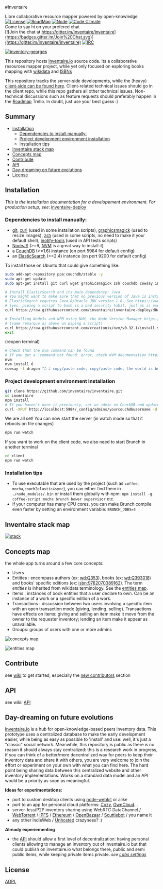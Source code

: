 #Inventaire

Libre collaborative resource mapper powered by open-knowledge<br>
[![License](https://img.shields.io/badge/license-AGPL3-blue.svg)](http://www.gnu.org/licenses/agpl-3.0.html)
[![RoadMap](https://img.shields.io/badge/roadmap-contributive-blue.svg)](https://trello.com/b/0lKcsZDj/inventaire-roadmap)
[![Node](https://img.shields.io/badge/node->=v4-brightgreen.svg)](http://nodejs.org)
[![Code Climate](https://codeclimate.com/github/inventaire/inventaire/badges/gpa.svg)](https://codeclimate.com/github/inventaire/inventaire)<br>
Come to say hi on your prefered chat<br>
[![Join the chat at https://gitter.im/inventaire/inventaire](https://badges.gitter.im/Join%20Chat.svg)](https://gitter.im/inventaire/inventaire)
[![IRC](https://img.shields.io/badge/irc-%23inventaire-orange.svg)](https://kiwiirc.com/client/irc.freenode.net/inventaire)

[![inventory-georges](https://cloud.githubusercontent.com/assets/1596934/19841022/70efebce-9f03-11e6-97d2-a86162b59123.png)](https://inventaire.io)

This repository hosts [Inventaire.io](https://inventaire.io) source code. Its a collaborative resources mapper project, while yet only focused on exploring books mapping with [wikidata](https://wikidata.org/) and [ISBNs](https://en.wikipedia.org/wiki/International_Standard_Book_Number)

This repository tracks the server-side developments, while the (heavy) [client-side can be found here](https://github.com/inventaire/inventaire-client). Client-related technical issues should go in the client repo, while this repo gathers all other technical issues. Non-technical discussions such as feature requests should preferably happen in the [Roadmap](https://trello.com/b/0lKcsZDj/inventaire-roadmap) Trello. In doubt, just use your best guess :)

## Summary
<!-- START doctoc generated TOC please keep comment here to allow auto update -->
<!-- DON'T EDIT THIS SECTION, INSTEAD RE-RUN doctoc TO UPDATE -->


- [Installation](#installation)
  - [Dependencies to install manually:](#dependencies-to-install-manually)
  - [Project development environment installation](#project-development-environment-installation)
  - [Installation tips](#installation-tips)
- [Inventaire stack map](#inventaire-stack-map)
- [Concepts map](#concepts-map)
- [Contribute](#contribute)
- [API](#api)
- [Day-dreaming on future evolutions](#day-dreaming-on-future-evolutions)
- [License](#license)

<!-- END doctoc generated TOC please keep comment here to allow auto update -->

## Installation

*This is the installation documentation for a developement environment. For production setup, see*: [inventaire-deploy](https://github.com/inventaire/inventaire-deploy)

### Dependencies to install manually:
- [git](https://git-scm.com/), [curl](http://curl.haxx.se) (used in some installation scripts), [graphicsmagick](www.graphicsmagick.org/README.html) (used to resize images), [zsh](http://www.zsh.org/) (used in some scripts, no need to make it your default shell), [inotify-tools](https://github.com/rvoicilas/inotify-tools) (used in API tests scripts)
- [NodeJS](http://nodejs.org/) (>=6, [NVM](https://github.com/creationix/nvm) is a great way to install it)
- a [CouchDB](http://couchdb.apache.org/) (>=1.6) instance (on port 5984 for default config)
- an [ElasticSearch](https://www.elastic.co/fr/products/elasticsearch) (>=2.4) instance (on port 9200 for default config)

To install those on Ubuntu that could give something like:
```sh
sudo add-apt-repository ppa:couchdb/stable -y
sudo apt-get update
sudo apt-get install git curl wget graphicsmagick zsh couchdb cowsay inotify-tools

# Install ElasticSearch and its main dependency: Java
# You might want to make sure that no previous version of Java is installed first as it might trigger version issues:
# ElasticSearch requires Java 8/Oracle JDK version 1.8. See https://www.elastic.co/guide/en/elasticsearch/reference/current/_installation.html
# (yes, piping a script to bash is a bad security habit, just as is executing anything on your machine coming from the wild and internet without checking what it does, but we trust this source. For the sake of good practices, you may want to read the script first though ;) )
curl https://raw.githubusercontent.com/inventaire/inventaire-deploy/d8c8bee46c241ceca0ddf3d9c319d84bfb0734d9/install_elasticsearch | bash

# Installing NodeJs and NPM using NVM, the Node Version Manager https://github.com/creationix/nvm
# (same remarque as above on piping a script)
curl https://raw.githubusercontent.com/creationix/nvm/v0.32.1/install.sh | bash
exit
```
(reopen terminal)
```sh
# Check that the nvm command can be found
# If you get a 'command not found' error, check NVM documentation https://github.com/creationix/nvm#installation
nvm
nvm install 6
cowsay -f dragon "♫ ♪ copy/paste code, copy/paste code, the world is beautiful when all's in simple mode ♪ ♫"
```

### Project development environment installation
```sh
git clone https://github.com/inventaire/inventaire.git
cd inventaire
npm install
# If you haven't done it previously, set an admin on CouchDB and update ./config/local.coffee accordingly
curl -XPUT http://localhost:5984/_config/admins/yourcouchdbusername -d '"'yourcouchdbpassword'"'
```
We are all set! You can now start the server (in watch mode so that it reboots on file changes)
```sh
npm run watch
```
If you want to work on the client code, we also need to start Brunch in another terminal
```sh
cd client
npm run watch
```

### Installation tips
* To use executable that are used by the project (such as `coffee`, `mocha`,`couch2elastic4sync`), you can either find them in `./node_modules/.bin` or install them globally with npm: `npm install -g coffee-script mocha brunch bower supervisor` etc.
* If your computer has many CPU cores, you can make Brunch compile even faster by setting an environment variable: `BRUNCH_JOBS=4`

## Inventaire stack map
[![stack](https://raw.githubusercontent.com/inventaire/stack/master/snapshots/stack-from-server.png)](https://inventaire.github.io/stack/)

## Concepts map
the whole app turns around a few core concepts:
- Users
- Entities : encompass authors (ex: [wd:Q353](https://inventaire.io/entity/wd:Q535)), books (ex: [wd:Q393018](https://inventaire.io/entity/wd:Q393018)) and books' specific editions (ex: [isbn:9782070389162](https://inventaire.io/entity/isbn:9782070389162)). The term *entities* is inherited from wikidata terminology. See the [entities map](https://inventaire.github.io/entities-map/).
- Items : instances of book entities that a user declare to own. Can be an instance of a work or a specific edition of a work.
- Transactions : discussion between two users involving a specific item with an open transaction mode (giving, lending, selling). Transactions have effects on items: giving and selling an item make it move from the owner to the requester inventory; lending an item make it appear as unavailable.
- Groups: groups of users with one or more admins

![concepts map](https://raw.githubusercontent.com/inventaire/inventaire/master/docs/visualizations/concepts.jpg)

![entities map](https://raw.githubusercontent.com/inventaire/entities-map/master/screenshots/entities-map-2.png)

## Contribute
see [wiki](https://github.com/inventaire/inventaire/wiki) to get started, especially the [new contributors](https://github.com/inventaire/inventaire/wiki#new-contributors) section


## API
see wiki: [API](https://github.com/inventaire/inventaire/wiki/API)

## Day-dreaming on future evolutions

[Inventaire.io](https://inventaire.io) is a hub for open-knowledge-based peers inventory data. This prototype uses a centralized database to make the early development easier, while being as easy as possible to 'install' and use: well, it's just a "classic" social network. Meanwhile, this repository is public as there is no reason it should always stay centralized: this is a research work in progress, if you can think of a better/more decentralized way for peers to keep their inventory data and share it with others, you are very welcome to join the effort or experiment on your own with what you can find here. The hard point being sharing data between this centralized website and other inventory implementations. Works on a standard data model and an API would be a priority as soon as meaningful.

**Ideas for experimentations:**

- port to custom desktop clients using [node-webkit](https://github.com/nwjs/nw.js) or alike
- port to an app for personal cloud platforms: [Cozy](http://cozy.io), [OwnCloud](https://owncloud.org/)...
- server-less/P2P inventory sharing using WebRTC DataChannel / [WebTorrent](https://github.com/feross/webtorrent) / [IPFS](http://ipfs.io/) / [Ethereum](https://www.ethereum.org/) / [OpenBazaar](https://www.openbazaar.org) / [Scuttlebot](https://scuttlebot.io) / you name it
- any other IndieWeb / [Unhosted](https://unhosted.org/) crazyness? :)

**Already experiementing**
- the [API](http://github.com/inventaire/inventaire/wiki/API) should allow a first level of decentralization: having personal clients allowing to manage an inventory out of inventaire.io but that could publish on inventaire.io what belongs there, public and semi public items, while keeping private items private.
*see [Labs settings](https://inventaire.io/settings/labs)*

## License
[AGPL](LICENSE.md)
